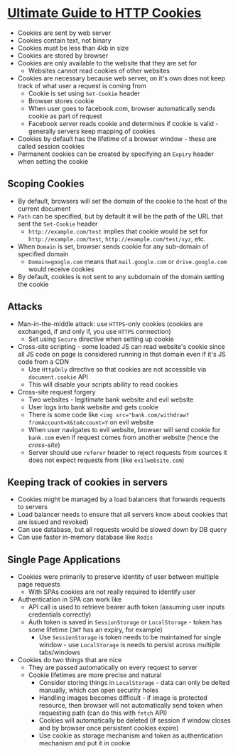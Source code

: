# [Ultimate Guide to HTTP Cookies](https://blog.webf.zone/ultimate-guide-to-http-cookies-2aa3e083dbae)

* Cookies are sent by web server
* Cookies contain text, not binary
* Cookies must be less than 4kb in size
* Cookies are stored by browser
* Cookies are only available to the website that they are set for
  * Websites cannot read cookies of other websites
* Cookies are necessary because web server, on it's own does not keep track of what user a request is coming from
  * Cookie is set using `Set-Cookie` header
  * Browser stores cookie
  * When user goes to facebook.com, browser automatically sends cookie as part of request
  * Facebook server reads cookie and determines if cookie is valid - generally servers keep mapping of cookies
* Cookies by default has the lifetime of a browser window - these are called session cookies
* Permanent cookies can be created by specifying an `Expiry` header when setting the cookie

## Scoping Cookies

* By default, browsers will set the domain of the cookie to the host of the current document
* `Path` can be specified, but by default it will be the path of the URL that sent the `Set-Cookie` header
  * `http://example.com/test` implies that cookie would be set for `http://example.com/test`, `http://example.com/test/xyz`, etc.
* When `Domain` is set, browser sends cookie for any sub-domain of specified domain
  * `Domain=google.com` means that `mail.google.com` or `drive.google.com` would receive cookies
* By default, cookies is not sent to any subdomain of the domain setting the cookie

## Attacks

* Man-in-the-middle attack: use `HTTPS`-only cookies (cookies are exchanged, if and only if, you use `HTTPS` connection)
  * Set using `Secure` directive when setting up cookie
* Cross-site scripting - some loaded JS can read website's cookie since all JS code on page is considered running in that domain even if it's JS code from a CDN
  * Use `HttpOnly` directive so that cookies are not accessible via `document.cookie` API
  * This will disable your scripts ability to read cookies
* Cross-site request forgery
  * Two websites - legitimate bank website and evil website
  * User logs into bank website and gets cookie
  * There is some code like `<img src="bank.com/withdraw?fromAccount=X&toAccount=Y` on evil website
  * When user navigates to evil website, browser will send cookie for `bank.com` even if request comes from another website (hence the _cross-site_)
  * Server should use `referer` header to reject requests from sources it does not expect requests from (like `evilwebsite.com`)

## Keeping track of cookies in servers

* Cookies might be managed by a load balancers that forwards requests to servers
* Load balancer needs to ensure that all servers know about cookies that are issued and revoked)
* Can use database, but all requests would be slowed down by DB query
* Can use faster in-memory database like `Redis`

## Single Page Applications

* Cookies were primarily to preserve identity of user between multiple page requests
  * With SPAs cookies are not really required to identify user
* Authentication in SPA can work like
  * API call is used to retrieve bearer auth token (assuming user inputs credentials correctly)
  * Auth token is saved in `SessionStorage` or `LocalStorage` - token has some lifetime (`JWT` has an expiry, for example)
    * Use `SessionStorage` is token needs to be maintained for single window - use `LocalStorage` is needs to persist across multiple tabs/windows
* Cookies do two things that are nice
  * They are passed automatically on every request to server
  * Cookie lifetimes are more precise and natural
    * Consider storing things in `LocalStorage` - data can only be delted manually, which can open security holes
    * Handling images becomes difficult - if image is protected resource, then browser will not automatically send token when requesting path (can do this with `fetch` API)
    * Cookies will automatically be deleted (if session if window closes and by browser once persistent cookies expire)
    * Use cookie as storage mechanism and token as authentication mechanism and put it in cookie
